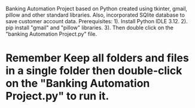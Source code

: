 Banking Automation Project based on Python created using tkinter, gmail, pillow and other standard libraries. Also, incorporated SQlite database to save customer account data.
Prerequisites:
1). Install Python IDLE 3.12.
2). pip install "gmail" and "pillow" libraries.
3). Then double click on the "banking Automation Project.py" file.

# Remember Keep all folders and files in a single folder then double-click on the "Banking Automation Project.py" to run it.

